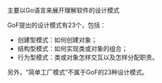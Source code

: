 主要以Go语言来展开理解软件的设计模式



GoF提出的设计模式有23个，包括：

- 创建型模式：如何创建对象；
- 结构型模式：如何实现类或对象的组合；
- 行为型模式：类或对象怎样交互以及怎样分配职责。

另外，“简单工厂模式”不属于GoF的23种设计模式。